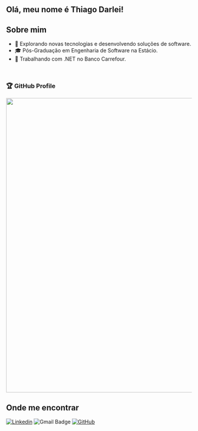## Olá, meu nome é Thiago Darlei!
## Sobre mim

- 🤔 Explorando novas tecnologias e desenvolvendo soluções de software.
- 🎓 Pós-Graduação em Engenharia de Software na Estácio.
- 💼 Trabalhando com .NET no Banco Carrefour.

<br/>

### 🏆 GitHub Profile

<p align="center">
  <a
    href="https://github.com/ryo-ma/github-profile-trophy"
    title="repositório de troféus"
  >
    <img
      width="800"
      src="https://github-profile-trophy.vercel.app/?username=thiagodsantana&column=8&theme=darkhub&no-frame=true&no-bg=true"
    />
  </a>
</p>

## Onde me encontrar

[![Linkedin](https://img.shields.io/badge/-thiagodsantana-blue?style=flat-square&logo=Linkedin&logoColor=white&link=https://www.linkedin.com/in/thiagodarlei/)](https://www.linkedin.com/in/thiagodarlei/)
![Gmail Badge](https://img.shields.io/badge/-thiago.darley@gmail.com-006bed?style=flat-square&logo=Gmail&logoColor=white&link=mailto:thiago.darley@gmail.com)
[![GitHub](https://img.shields.io/github/followers/iuricode?label=follow&style=social)](https://github.com/thiagodsantana)
